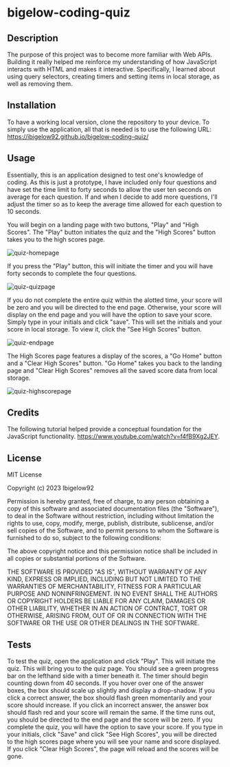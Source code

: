 # bigelow-coding-quiz

## Description

The purpose of this project was to become more familiar with Web APIs. Building it really helped me reinforce my understanding of how JavaScript interacts with HTML and makes it interactive. Specifically, I learned about using query selectors, creating timers and setting items in local storage, as well as removing them. 

## Installation

To have a working local version, clone the repository to your device. To simply use the application, all that is needed is to use the following URL: https://ibigelow92.github.io/bigelow-coding-quiz/

## Usage

Essentially, this is an application designed to test one's knowledge of coding. As this is just a prototype, I have included only four questions and have set the time limit to forty seconds to allow the user ten seconds on average for each question. If and when I decide to add more questions, I'll adjust the timer so as to keep the average time allowed for each question to 10 seconds. 

You will begin on a landing page with two buttons, "Play" and "High Scores". The "Play" button initiates the quiz and the "High Scores" button takes you to the high scores page. 

![quiz-homepage](https://user-images.githubusercontent.com/115512219/212800267-1fd0468f-b224-47a9-ab5e-8438d3f08897.jpg)

If you press the "Play" button, this will initiate the timer and you will have forty seconds to complete the four questions. 

![quiz-quizpage](https://user-images.githubusercontent.com/115512219/212800416-12c20528-add2-4fab-8736-c00b68ab825f.jpg)

If you do not complete the entire quiz within the alotted time, your score will be zero and you will be directed to the end page. Otherwise, your score will display on the end page and you will have the option to save your score. Simply type in your initials and click "save". This will set the initials and your score in local storage. To view it, click the "See High Scores" button. 

![quiz-endpage](https://user-images.githubusercontent.com/115512219/212800565-aba4fe98-74e8-4f26-9aaf-68303afe2381.jpg)

The High Scores page features a display of the scores, a "Go Home" button and a "Clear High Scores" button. "Go Home" takes you back to the landing page and "Clear High Scores" removes all the saved score data from local storage. 

![quiz-highscorepage](https://user-images.githubusercontent.com/115512219/212800531-38c6e8ff-57c8-4fab-a58d-b5aa417498ec.jpg)

## Credits

The following tutorial helped provide a conceptual foundation for the JavaScript functionality. https://www.youtube.com/watch?v=f4fB9Xg2JEY. 

## License

MIT License

Copyright (c) 2023 Ibigelow92

Permission is hereby granted, free of charge, to any person obtaining a copy
of this software and associated documentation files (the "Software"), to deal
in the Software without restriction, including without limitation the rights
to use, copy, modify, merge, publish, distribute, sublicense, and/or sell
copies of the Software, and to permit persons to whom the Software is
furnished to do so, subject to the following conditions:

The above copyright notice and this permission notice shall be included in all
copies or substantial portions of the Software.

THE SOFTWARE IS PROVIDED "AS IS", WITHOUT WARRANTY OF ANY KIND, EXPRESS OR
IMPLIED, INCLUDING BUT NOT LIMITED TO THE WARRANTIES OF MERCHANTABILITY,
FITNESS FOR A PARTICULAR PURPOSE AND NONINFRINGEMENT. IN NO EVENT SHALL THE
AUTHORS OR COPYRIGHT HOLDERS BE LIABLE FOR ANY CLAIM, DAMAGES OR OTHER
LIABILITY, WHETHER IN AN ACTION OF CONTRACT, TORT OR OTHERWISE, ARISING FROM,
OUT OF OR IN CONNECTION WITH THE SOFTWARE OR THE USE OR OTHER DEALINGS IN THE
SOFTWARE.

## Tests

To test the quiz, open the application and click "Play". This will initiate the quiz. This will bring you to the quiz page. You should see a green progress bar on the lefthand side with a timer beneath it. The timer should begin counting down from 40 seconds. If you hover over one of the answer boxes, the box should scale up slightly and display a drop-shadow. If you click a correct answer, the box should flash green momentarily and your score should increase. If you click an incorrect answer, the answer box should flash red and your score will remain the same. If the time runs out, you should be directed to the end page and the score will be zero. If you complete the quiz, you will have the option to save your score. If you type in your initials, click "Save" and click "See High Scores", you will be directed to the high scores page where you will see your name and score displayed. If you click "Clear High Scores", the page will reload and the scores will be gone. 

